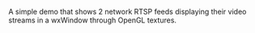 A simple demo that shows 2 network RTSP feeds displaying their video streams in a wxWindow through OpenGL textures.